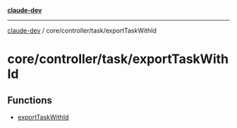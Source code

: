 [**claude-dev**](../../../../README.md)

***

[claude-dev](../../../../README.md) / core/controller/task/exportTaskWithId

# core/controller/task/exportTaskWithId

## Functions

- [exportTaskWithId](functions/exportTaskWithId.md)
